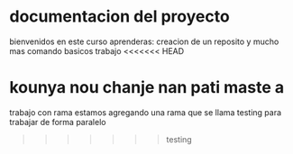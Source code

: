 # documentacion del proyecto 
bienvenidos
en este curso aprenderas:
creacion de un reposito y mucho mas 
comando basicos
trabajo 
<<<<<<< HEAD

kounya nou chanje nan pati maste a 
=======
trabajo con rama
estamos agregando una rama que se llama testing 
para trabajar de forma paralelo 
>>>>>>> testing
